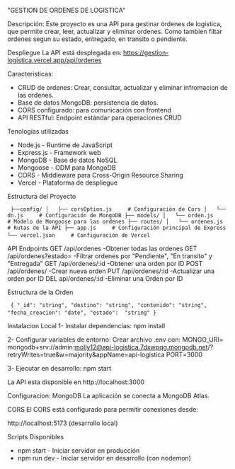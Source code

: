 "GESTION DE ORDENES DE LOGISTICA"

Descripción:
Este proyecto es una API para gestinar órdenes de logística, que permite crear, leer, actualizar y eliminar ordenes. Como tambien filtar ordenes segun su estado, entregado, en transito o pendiente.

Despliegue
La API está desplegada en: https://gestion-logistica.vercel.app/api/ordenes

Caracteristicas:
* CRUD de ordenes: Crear, consultar, actualizar y eliminar infromacion de las ordenes.
* Base de datos MongoDB: persistencia de datos.
* CORS configurado: para comunicación con frontend
* API RESTful: Endpoint estándar para operaciones CRUD

Tenologías utilizadas
* Node.js - Runtime de JavaScript
* Express.js - Framework web
* MongoDB - Base de datos NoSQL
* Mongoose - ODM para MongoDB
* CORS - Middleware para Cross-Origin Resource Sharing
* Vercel - Plataforma de despliegue

Estructura del Proyecto

 ` ` `
├──config/
│   ├── corsOption.js     # Configuración de Cors
│   └── dn.js     # Configuración de MongoDB
├── models/
│   └── orden.js     # Modelo de Mongoose para las ordenes
├── routes/
│   └── ordenes.js     # Rutas de la API
├── app.js     # Configuración principal de Express
└── vercel.json     # Configuración de Vercel
 ` ` `


API Endpoints
GET /api/ordenes -Obtener todas las ordenes
GET /api/ordenes?estado= -Filtrar ordenes por "Pendiente", "En transito" y "Entregada"
GET /api/ordenes/:id -Obtener una orden por ID
POST /api/ordenes/ -Crear nueva orden
PUT /api/ordenes/:id -Actualizar una orden por ID
DEL api/ordenes/:id -Eliminar una Orden por ID

Estructura de la Orden

 ` ` `
{
"_id": "string",
"destino": "string",
"contenido": "string",
"fecha_creacion": "date",
"estado":  "string"
}
 ` ` `
 

Instalacion Local
1- Instalar dependencias:
npm install

2- Configurar variables de entorno:
Crear archivo .env con:
MONGO_URI= mongodb+srv://admin:molly12@api-logistica.7dxwpqg.mongodb.net/?retryWrites=true&w=majority&appName=api-logistica
PORT=3000

3- Ejecutar en desarrollo:
npm start

La API esta disponible en http://localhost:3000

Configuracion:
MongoDB
La aplicación se conecta a MongoDB Atlas. 

CORS
El CORS está configurado para permitir conexiones desde:

http://localhost:5173 (desarrollo local)

Scripts Disponibles

* npm start - Iniciar servidor en producción
* npm run dev - Iniciar servidor en desarrollo (con nodemon)
